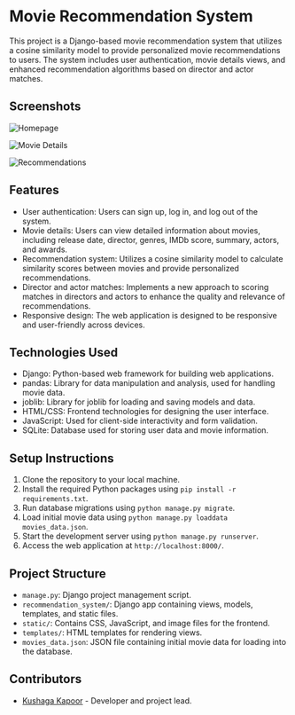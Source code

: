 # Movie Recommendation System

This project is a Django-based movie recommendation system that utilizes a cosine similarity model to provide personalized movie recommendations to users. The system includes user authentication, movie details views, and enhanced recommendation algorithms based on director and actor matches.

## Screenshots

![Homepage](https://example.com/screenshots/homepage.png)

![Movie Details](https://example.com/screenshots/movie_details.png)

![Recommendations](https://example.com/screenshots/recommendations.png)


## Features

- User authentication: Users can sign up, log in, and log out of the system.
- Movie details: Users can view detailed information about movies, including release date, director, genres, IMDb score, summary, actors, and awards.
- Recommendation system: Utilizes a cosine similarity model to calculate similarity scores between movies and provide personalized recommendations.
- Director and actor matches: Implements a new approach to scoring matches in directors and actors to enhance the quality and relevance of recommendations.
- Responsive design: The web application is designed to be responsive and user-friendly across devices.

## Technologies Used

- Django: Python-based web framework for building web applications.
- pandas: Library for data manipulation and analysis, used for handling movie data.
- joblib: Library for joblib for loading and saving models and data.
- HTML/CSS: Frontend technologies for designing the user interface.
- JavaScript: Used for client-side interactivity and form validation.
- SQLite: Database used for storing user data and movie information.

## Setup Instructions

1. Clone the repository to your local machine.
2. Install the required Python packages using `pip install -r requirements.txt`.
3. Run database migrations using `python manage.py migrate`.
4. Load initial movie data using `python manage.py loaddata movies_data.json`.
5. Start the development server using `python manage.py runserver`.
6. Access the web application at `http://localhost:8000/`.

## Project Structure

- `manage.py`: Django project management script.
- `recommendation_system/`: Django app containing views, models, templates, and static files.
- `static/`: Contains CSS, JavaScript, and image files for the frontend.
- `templates/`: HTML templates for rendering views.
- `movies_data.json`: JSON file containing initial movie data for loading into the database.

## Contributors

- [Kushaga Kapoor](https://github.com/kushagrakapoor) - Developer and project lead.

